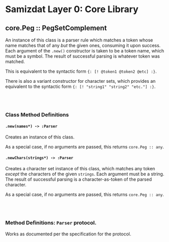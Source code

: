 Samizdat Layer 0: Core Library
==============================

core.Peg :: PegSetComplement
----------------------------

An instance of this class is a parser rule which matches a token whose name
matches that of any *but* the given ones, consuming it upon success.
Each argument of the `.new()` constructor is taken to be a token name, which
must be a symbol. The result of successful parsing is whatever token was
matched.

This is equivalent to the syntactic form `{: [! @token1 @token2 @etc] :}`.

There is also a variant constructor for character sets, which provides an
equivalent to the syntactic form `{: [! "string1" "string2" "etc."] :}`.


<br><br>
### Class Method Definitions

#### `.new(names*) -> :Parser`

Creates an instance of this class.

As a special case, if no arguments are passed, this returns `core.Peg :: any`.

#### `.newChars(strings*) -> :Parser`

Creates a character set instance of this class, which matches any token
*except* the characters of the given `strings`. Each argument must be a
string. The result of successful parsing is a character-as-token of the parsed
character.

As a special case, if no arguments are passed, this returns `core.Peg :: any`.


<br><br>
### Method Definitions: `Parser` protocol.

Works as documented per the specification for the protocol.
